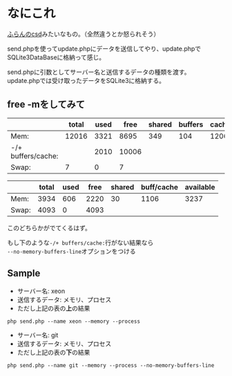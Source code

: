 # なにこれ
[ふらんのcsd](https://github.com/flum1025/csd)みたいなもの。（全然違うとか怒られそう）

send.phpを使ってupdate.phpにデータを送信してやり、update.phpでSQLite3DataBaseに格納って感じ。

send.phpに引数としてサーバー名と送信するデータの種類を渡す。  
update.phpでは受け取ったデータをSQLite3に格納する。

## free -mをしてみて
| | total | used | free | shared | buffers | cached
--- | --- | --- | --- | --- | --- | ---
Mem: | 12016 | 3321 | 8695 | 349 | 104 | 1206
-/+ buffers/cache: | | 2010 | 10006
Swap: | 7 | 0 | 7

| | total | used | free | shared | buff/cache | available
--- | --- | --- | --- | --- | --- | ---
Mem: | 3934 | 606 | 2220 | 30 | 1106 | 3237
Swap: | 4093 | 0 | 4093

このどちらかがでてくるはず。

もし下のような`-/+ buffers/cache:`行がない結果なら  
`--no-memory-buffers-line`オプションをつける
## Sample
* サーバー名: xeon
* 送信するデータ: メモリ、プロセス
* ただし上記の表の**上**の結果

`php send.php --name xeon --memory --process`

* サーバー名: git
* 送信するデータ: メモリ、プロセス
* ただし上記の表の**下**の結果

`php send.php --name git --memory --process --no-memory-buffers-line`
